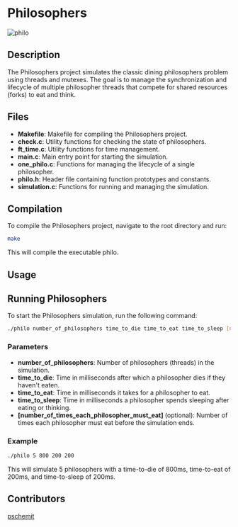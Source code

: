 # Philosophers
![philo](https://github.com/user-attachments/assets/10349866-d8b2-4d29-bf85-e267104f356c)

## Description
The Philosophers project simulates the classic dining philosophers problem using threads and mutexes. The goal is to manage the synchronization and lifecycle of multiple philosopher threads that compete for shared resources (forks) to eat and think.

## Files

- **Makefile**: Makefile for compiling the Philosophers project.
- **check.c**: Utility functions for checking the state of philosophers.
- **ft_time.c**: Utility functions for time management.
- **main.c**: Main entry point for starting the simulation.
- **one_philo.c**: Functions for managing the lifecycle of a single philosopher.
- **philo.h**: Header file containing function prototypes and constants.
- **simulation.c**: Functions for running and managing the simulation.

## Compilation

To compile the Philosophers project, navigate to the root directory and run:
```sh
make
```

This will compile the executable philo.

## Usage
## Running Philosophers
To start the Philosophers simulation, run the following command:

```sh
./philo number_of_philosophers time_to_die time_to_eat time_to_sleep [number_of_times_each_philosopher_must_eat]
```

### Parameters
- **number_of_philosophers**: Number of philosophers (threads) in the simulation.
- **time_to_die**: Time in milliseconds after which a philosopher dies if they haven't eaten.
- **time_to_eat**: Time in milliseconds it takes for a philosopher to eat.
- **time_to_sleep**: Time in milliseconds a philosopher spends sleeping after eating or thinking.
- **[number_of_times_each_philosopher_must_eat]** (optional): Number of times each philosopher must eat before the simulation ends.

### Example
```sh
./philo 5 800 200 200
```
This will simulate 5 philosophers with a time-to-die of 800ms, time-to-eat of 200ms, and time-to-sleep of 200ms.

## Contributors
[pschemit](https://github.com/Monkey42Github)

